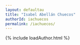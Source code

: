 ```yaml
---
layout: defaultau
title: "Isabel Abellán Chuecos"
authorId: iachuecos
permalink: /iachuecos/
---
```

{% include loadAuthor.html %}
<script>
    $(document).ready(function(){
        showAuthorBio('{{ page.authorId }}');
   });
</script>